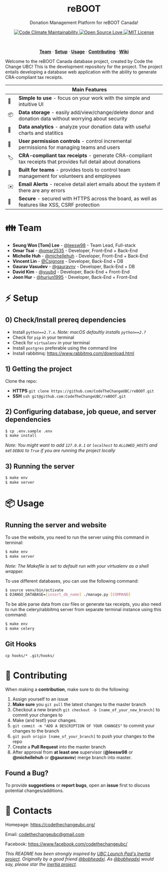 <h1 align="center">
  reBOOT
</h1>

<p align="center">
  Donation Management Platform for reBOOT Canada!
</p>


<p align="center">
  <a href="https://codeclimate.com/github/CodeTheChangeUBC/reBOOT/maintainability">
    <img src="https://api.codeclimate.com/v1/badges/04db8a89d03f899cb0c5/maintainability"
      alt="Code Climate Maintainability" />
  </a>
  <a href="https://github.com/ellerbrock/open-source-badge/">
    <img src="https://badges.frapsoft.com/os/v1/open-source.svg?v=102"
      alt="Open Source Love" />
  </a>
  <a href="https://github.com/CodeTheChangeUBC/reBOOT/blob/master/LICENSE">
    <img src="https://badges.frapsoft.com/os/mit/mit.svg?v=102"
      alt="MIT License" />
  </a>
</p>
<br>

<p align="center">
  <a href="#family-team"><strong>Team</strong></a> ·
  <a href="#zap-setup"><strong>Setup</strong></a> ·
  <a href="#package-usage"><strong>Usage</strong></a> ·
  <a href="#santa-contributing"><strong>Contributing</strong></a> ·
  <a href="https://github.com/CodeTheChangeUBC/reBOOT/wiki"><strong>Wiki</strong></a>
</p>

Welcome to the reBOOT Canada database project, created by Code the Change UBC! This is the development repository for the project. The project entails developing a database web application with the ability to generate CRA-compliant tax receipts.

|   | Main Features  |
----|-----------------
🚀  | **Simple to use** - focus on your work with the simple and intuitive UI
📦  | **Data storage** - easily add/view/change/delete donor and donation data without worrying about security
🍰  | **Data analytics** - analyze your donation data with useful charts and statitics
🛂  | **User permission controls** - control incremental permissions for managing teams and users
🏷  | **CRA-compliant tax receipts** - generate CRA-compliant tax receipts that provides full detail about donations
👥  | **Built for teams** - provides tools to control team management for volunteers and employees
✉️  | **Email Alerts** - receive detail alert emails about the system if there are any errors
🔑  | **Secure** - secured with HTTPS across the board, as well as features like XSS, CSRF protection

# :family: Team

- **Seung Won [Tom] Lee** - [@leesw98](https://github.com/leesw98) - Team Lead, Full-stack
- **Omar Tsai** - [@omar2535](https://github.com/omar2535) - Developer, Front-End + Back-End
- **Michelle Huh** - [@michellehuh](https://github.com/michellehuh) - Developer, Front-End + Back-End
- **Vincent Lin** - [@Csignore](https://github.com/Csignore) - Developer, Back-End + DB
- **Gaurav Vasudev** - [@gauravnv](https://github.com/gauravnv) - Developer, Back-End + DB
- **David Kim** - [@yuubd](https://github.com/yuubd) - Developer, Back-End + Front-End
- **Joon Hur** - [@hurjun1995](https://github.com/hurjun1995) - Developer, Back-End + Front-End

# :zap: Setup

## 0) Check/Install prereq dependencies

- Install `python==2.7.x`. _Note: macOS defaultly installs `python==2.7`_
- Check for `pip` in your terminal
- Check for `virtualenv` in your terminal
- Install `postgres` preferable using the command line
- Install rabbitmq: https://www.rabbitmq.com/download.html

## 1) Getting the project

Clone the repo:

- **HTTPS** `git clone https://github.com/CodeTheChangeUBC/reBOOT.git`
- **SSH** `ssh git@github.com:CodeTheChangeUBC/reBOOT.git`

## 2) Configuring database, job queue, and server dependencies

``` bash
$ cp .env.sample .env
$ make install
```

_Note: You might want to add `127.0.0.1` or `localhost` to `ALLOWED_HOSTS` and set `DEBUG` to `True` if you are running the project locally_

## 3) Running the server
```bash
$ make env
$ make server
```

# :package: Usage

## Running the server and website

To use the website, you need to run the server using this command in terminal:

```bash
$ make env
$ make server
```

_Note: The Makefile is set to default run with your virtualenv as a shell wrapper._

To use different databases, you can use the following command:

```bash
$ source venv/bin/activate
$ DJANGO_DATABASE=[insert_db_name] ./manage.py [COMMAND]
```

To be able parse data from csv files or generate tax receipts, you also need to run the celery/rabbitmq server from separate terminal instance using this command:

```bash
$ make env
$ make celery
```

## Git Hooks

`cp hooks/* .git/hooks/`

# :santa: Contributing

When making a **contribution**, make sure to do the following:

1. Assign yourself to an issue
2. **Make sure** you `git pull` the latest changes to the master branch
3. Checkout a new branch `git checkout -b [name_of_your_new_branch]` to commit your changes to
4. Make (and test!) your changes.
5. `git commit -m "ADD A DESCRIPTION OF YOUR CHANGES"` to commit your changes to the branch
6. `git push origin [name_of_your_branch]` to push your changes to the repo
7. Create a **Pull Request** into the master branch
8. After approval from **at least one** supervisor (**@leesw98** or **@michellehuh** or **@gauravnv**) merge branch into master.

## Found a Bug?

To provide **suggestions** or **report bugs**, open an **issue** first to discuss potential changes/additions.

# :bell: Contacts

Homepage: https://codethechangeubc.org/

Email: codethechangeubc@gmail.com

Facebook: https://www.facebook.com/codethechangeubc/

_This README has been strongly inspired by [UBC Launch Pad's Inertia project](https://github.com/ubclaunchpad/inertia). Originally by a good friend [@bobheadxi](https://github.com/bobheadxi). As [@bobheadxi](https://github.com/bobheadxi) would say, please star the [inertia project](https://github.com/ubclaunchpad/inertia)._
